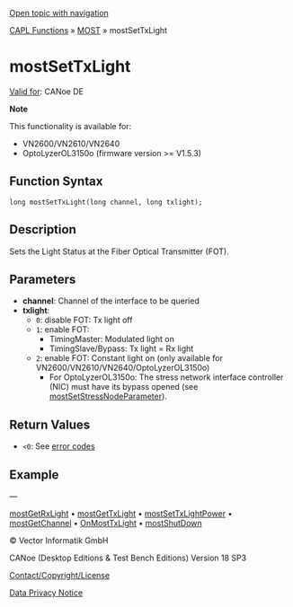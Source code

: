 [Open topic with navigation](../../../../../CANoeDEFamily.htm#Topics/CAPLFunctions/MOST/Functions/CAPLfunctionMOSTSetTxLight.md)

[CAPL Functions](../../CAPLfunctions.md) » [MOST](../CAPLfunctionsMOSTOverview.md) » mostSetTxLight

# mostSetTxLight

[Valid for](../../../Shared/FeatureAvailability.md):  CANoe DE

**Note**

This functionality is available for:

- VN2600/VN2610/VN2640
- OptoLyzerOL3150o (firmware version >= V1.5.3)

## Function Syntax

`long mostSetTxLight(long channel, long txlight);`

## Description

Sets the Light Status at the Fiber Optical Transmitter (FOT).

## Parameters

- **channel**: Channel of the interface to be queried
- **txlight**: 
  - `0`: disable FOT: Tx light off
  - `1`: enable FOT:  
    - TimingMaster: Modulated light on
    - TimingSlave/Bypass: Tx light = Rx light
  - `2`: enable FOT: Constant light on (only available for VN2600/VN2610/VN2640/OptoLyzerOL3150o)
    - For OptoLyzerOL3150o: The stress network interface controller (NIC) must have its bypass opened (see [mostSetStressNodeParameter](CAPLfunctionMOSTSetGetStressNodeParameter.md)).

## Return Values

- `<0`: See [error codes](../CAPLfunctionsMOSTErrorCodes.md)

## Example

—

[mostGetRxLight](CAPLfunctionMOSTGetRxLight.md) • [mostGetTxLight](CAPLfunctionMOSTGetTxLight.md) • [mostSetTxLightPower](CAPLfunctionMOSTSetTxLightPower.md) • [mostGetChannel](CAPLfunctionMOSTGetChannel.md) • [OnMostTxLight](../EventProcedures/CAPLfunctionOnMOSTTXLight.md) • [mostShutDown](CAPLfunctionMOSTShutDown.md)

© Vector Informatik GmbH

CANoe (Desktop Editions & Test Bench Editions) Version 18 SP3

[Contact/Copyright/License](../../../Shared/ContactCopyrightLicense.md)

[Data Privacy Notice](https://www.vector.com/int/en/company/get-info/privacy-policy/)
